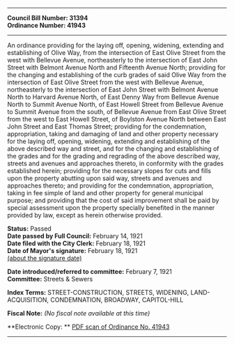 * * * * *  
  
**Council Bill Number: [](#h0)[](#h2)31394**   
**Ordinance Number: 41943**  
  
* * * * *  
  
An ordinance providing for the laying off, opening, widening, extending and establishing of Olive Way, from the intersection of East Olive Street from the west with Bellevue Avenue, northeasterly to the intersection of East John Street with Belmont Avenue North and Fifteenth Avenue North; providing for the changing and establishing of the curb grades of said Olive Way from the intersection of East Olive Street from the west with Bellevue Avenue, northeasterly to the intersection of East John Street with Belmont Avenue North to Harvard Avenue North, of East Denny Way from Bellevue Avenue North to Summit Avenue North, of East Howell Street from Bellevue Avenue to Summit Avenue from the south, of Bellevue Avenue from East Olive Street from the west to East Howell Street, of Boylston Avenue North between East John Street and East Thomas Street; providing for the condemnation, appropriation, taking and damaging of land and other property necessary for the laying off, opening, widening, extending and establishing of the above described way and street, and for the changing and establishing of the grades and for the grading and regrading of the above described way, streets and avenues and approaches thereto, in conformity with the grades established herein; providing for the necessary slopes for cuts and fills upon the property abutting upon said way, streets and avenues and approaches thereto; and providing for the condemnation, appropriation, taking in fee simple of land and other property for general municipal purpose; and providing that the cost of said improvement shall be paid by special assessment upon the property specially benefited in the manner provided by law, except as herein otherwise provided.  
  
**Status:** Passed   
**Date passed by Full Council:** February 14, 1921   
**Date filed with the City Clerk:** February 18, 1921   
**Date of Mayor's signature:** February 18, 1921   
[(about the signature date)](/~public/approvaldate.htm)   
  
  
**Date introduced/referred to committee:** February 7, 1921   
**Committee:** Streets & Sewers   
  
**Index Terms:** STREET-CONSTRUCTION, STREETS, WIDENING, LAND-ACQUISITION, CONDEMNATION, BROADWAY, CAPITOL-HILL  
  
**Fiscal Note:** *(No fiscal note available at this time)*  
  
**Electronic Copy: ** [PDF scan of Ordinance No. 41943](/~archives/Ordinances/Ord_41943.pdf)  
  
* * * * *  
